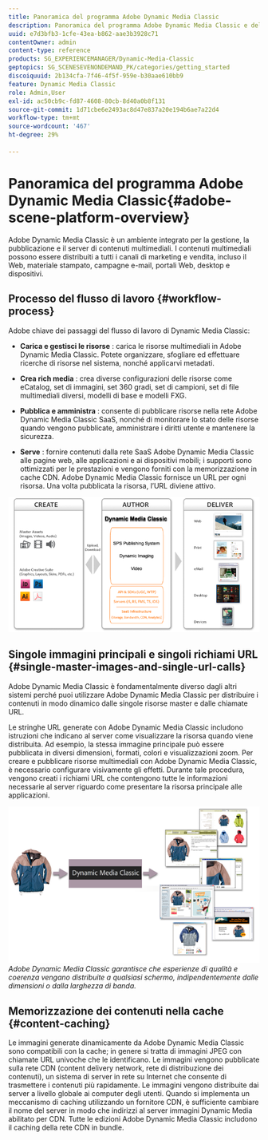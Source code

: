 ```yaml
---
title: Panoramica del programma Adobe Dynamic Media Classic
description: Panoramica del programma Adobe Dynamic Media Classic e del processo del flusso di lavoro.
uuid: e7d3bfb3-1cfe-43ea-b862-aae3b3928c71
contentOwner: admin
content-type: reference
products: SG_EXPERIENCEMANAGER/Dynamic-Media-Classic
geptopics: SG_SCENESEVENONDEMAND_PK/categories/getting_started
discoiquuid: 2b134cfa-7f46-4f5f-959e-b30aae610bb9
feature: Dynamic Media Classic
role: Admin,User
exl-id: ac50cb9c-fd87-4608-80cb-8d40a0b8f131
source-git-commit: 1d71cbe6e2493ac8d47e837a20e194b6ae7a22d4
workflow-type: tm+mt
source-wordcount: '467'
ht-degree: 29%

---
```


# Panoramica del programma Adobe Dynamic Media Classic{#adobe-scene-platform-overview}

Adobe Dynamic Media Classic è un ambiente integrato per la gestione, la pubblicazione e il server di contenuti multimediali. I contenuti multimediali possono essere distribuiti a tutti i canali di marketing e vendita, incluso il Web, materiale stampato, campagne e-mail, portali Web, desktop e dispositivi.

## Processo del flusso di lavoro {#workflow-process}

Adobe chiave dei passaggi del flusso di lavoro di Dynamic Media Classic:

* **Carica e gestisci le risorse** : carica le risorse multimediali in Adobe Dynamic Media Classic. Potete organizzare, sfogliare ed effettuare ricerche di risorse nel sistema, nonché applicarvi metadati.

* **Crea rich media** : crea diverse configurazioni delle risorse come eCatalog, set di immagini, set 360 gradi, set di campioni, set di file multimediali diversi, modelli di base e modelli FXG.

* **Pubblica e amministra** : consente di pubblicare risorse nella rete Adobe Dynamic Media Classic SaaS, nonché di monitorare lo stato delle risorse quando vengono pubblicate, amministrare i diritti utente e mantenere la sicurezza.

* **Serve** : fornire contenuti dalla rete SaaS Adobe Dynamic Media Classic alle pagine web, alle applicazioni e ai dispositivi mobili; i supporti sono ottimizzati per le prestazioni e vengono forniti con la memorizzazione in cache CDN. Adobe Dynamic Media Classic fornisce un URL per ogni risorsa. Una volta pubblicata la risorsa, l’URL diviene attivo.

![Il processo del flusso di lavoro Adobe Dynamic Media Classic](/help/assets/gs_workflow.png)

## Singole immagini principali e singoli richiami URL {#single-master-images-and-single-url-calls}

Adobe Dynamic Media Classic è fondamentalmente diverso dagli altri sistemi perché puoi utilizzare Adobe Dynamic Media Classic per distribuire i contenuti in modo dinamico dalle singole risorse master e dalle chiamate URL.

Le stringhe URL generate con Adobe Dynamic Media Classic includono istruzioni che indicano al server come visualizzare la risorsa quando viene distribuita. Ad esempio, la stessa immagine principale può essere pubblicata in diversi dimensioni, formati, colori e visualizzazioni zoom. Per creare e pubblicare risorse multimediali con Adobe Dynamic Media Classic, è necessario configurare visivamente gli effetti. Durante tale procedura, vengono creati i richiami URL che contengono tutte le informazioni necessarie al server riguardo come presentare la risorsa principale alle applicazioni.

![Ad Adobe, Dynamic Media Classic può distribuire la stessa immagine master a diversi supporti in diverse dimensioni e formati.](/help/assets/gs_dynamic_publishing.png)
*Adobe Dynamic Media Classic garantisce che esperienze di qualità e coerenza vengano distribuite a qualsiasi schermo, indipendentemente dalle dimensioni o dalla larghezza di banda.*

## Memorizzazione dei contenuti nella cache {#content-caching}

Le immagini generate dinamicamente da Adobe Dynamic Media Classic sono compatibili con la cache; in genere si tratta di immagini JPEG con chiamate URL univoche che le identificano. Le immagini vengono pubblicate sulla rete CDN (content delivery network, rete di distribuzione dei contenuti), un sistema di server in rete su Internet che consente di trasmettere i contenuti più rapidamente. Le immagini vengono distribuite dai server a livello globale ai computer degli utenti. Quando si implementa un meccanismo di caching utilizzando un fornitore CDN, è sufficiente cambiare il nome del server in modo che indirizzi al server immagini Dynamic Media abilitato per CDN. Tutte le edizioni Adobe Dynamic Media Classic includono il caching della rete CDN in bundle.
